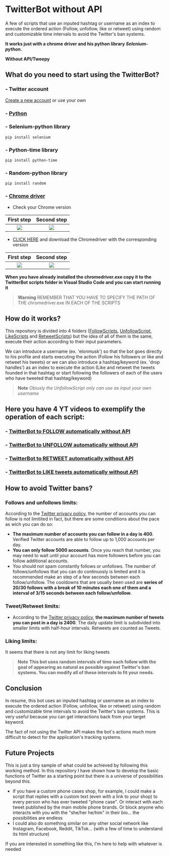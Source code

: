# TwitterBot without API

A few of scripts that use an inputed hashtag or username as an index to execute the ordered action (Follow, unfollow, like or retweet) using random and customizable time intervals to avoid the Twitter's ban systems.

**It works just with a chrome driver and his python library *Selenium-python*.**

**Without API/Tweepy**

## What do you need to start using the TwitterBot?
### - Twitter account
[Create a new account](https://twitter.com/i/flow/signup) or use your own
### - [Python](https://www.python.org/)
### - Selenium-python library
```
pip install selenium
```
### - Python-time library
```
pip install python-time
```
### - Random-python library
```
pip install random
```
### - [Chrome driver](https://chromedriver.chromium.org/downloads)
- Check your Chrome version

First step             |  Second step
:-------------------------:|:-------------------------:
![](https://user-images.githubusercontent.com/110389988/199535024-4404c8a1-d73a-48ba-9d77-8e65fa04453e.jpg)  |  ![](https://user-images.githubusercontent.com/110389988/199537114-e23bf8ac-9a95-4a78-aff4-cdf843b5ccce.jpg)
- [CLICK HERE](https://chromedriver.chromium.org/downloads) and download the Chromedriver with the corresponding version

First step             |  Second step
:-------------------------:|:-------------------------:
![](https://user-images.githubusercontent.com/110389988/199540825-4c5c5cae-b8c9-4d15-9251-40f5818bc3b8.jpg)  |  ![](https://user-images.githubusercontent.com/110389988/199542285-37d11d45-f4b5-4af4-8d56-58c74f340513.png)

**When you have already installed the chromedriver.exe copy it to the TwitterBot scripts folder in Visual Studio Code and you can start running it**

> **Warning**
> REMEMBER THAT YOU HAVE TO SPECIFY THE PATH OF THE chromedriver.exe IN EACH OF THE SCRIPTS

## How do it works?

This repository is divided into 4 folders ([FollowScripts](https://github.com/AlejandroMS1912/TwitterBot-without-API/tree/main/FollowScripts), [UnfollowScript](https://github.com/AlejandroMS1912/TwitterBot-without-API/tree/main/UnfollowScript), [LikeScripts](https://github.com/AlejandroMS1912/TwitterBot-without-API/tree/main/LikeScripts) and [RetweetScripts](https://github.com/AlejandroMS1912/TwitterBot-without-API/tree/main/RetweetScripts)) but the idea of all of them is the same, execute their action according to their input parameters.


We can introduce a username (ex. 'elonmusk') so that the bot goes directly to his profile and starts executing the action (Follow his followers or like and retweet his tweets) or we can also introduce a hashtag/keyword (ex. 'drop handles') as an index to execute the action (Like and retweet the tweets founded in that hashtag or start following the followers of each of the users who have tweeted that hashtag/keyword)

> **Note**
> *Obiusly the UnfollowScript only can use as input your own username*

## Here you have 4 YT videos to exemplify the operation of each script:
### - [TwitterBot to FOLLOW automatically without API](https://www.youtube.com/watch?v=nc2t4aSK0rU&t=0s)
### - [TwitterBot to UNFOLLOW automatically without API](https://www.youtube.com/watch?v=gcVIfo9Z_6o&t=0s)
### - [TwitterBot to RETWEET automatically without API](https://www.youtube.com/watch?v=1Cyi6Zy5CQ4&t=0s)
### - [TwitterBot to LIKE tweets automatically without API](https://www.youtube.com/watch?v=XoR1Ak_FxAA&t=0s)


## How to avoid Twitter bans?

### Follows and unfollows limits:

According to the [Twitter privacy policy](https://help.twitter.com/en/using-twitter/twitter-follow-limit), the number of accounts you can follow is not limitited in fact, but there are some conditions about the pace as wich you can do so:
- **The maximum number of accounts you can follow in a day is 400**. Verified Twitter accounts are able to follow up to 1,000 accounts per day.
- **You can only follow 5000 accounts**. Once you reach that number, you may need to wait until your account has more followers before you can follow additional accounts.
- You should not spam constantly follows or unfollows. The number of follows/unfollows that you can do continuosly is limited and it is recommended make an step of a few seconds between each follow/unfollow. The cooldowns that are usually been used are **series of 20/30 follows with a break of 10 minutes each one of them and a interval of 3/15 seconds between each follow/unfollow.**

### Tweet/Retweet limits:

- According to the [Twitter privacy policy](https://help.twitter.com/es/rules-and-policies/twitter-limits), **the maximum number of tweets you can post in a day is 2400**. The daily update limit is subdivided into smaller limits with half-hour intervals. Retweets are counted as Tweets.

### Liking limits: 

It seems that there is not any limit for liking tweets


> **Note**
> **This bot uses random intervals of time each follow with the goal of appearing as natural as possible against Twitter's ban systems. You can modify all of these intervals to fit your needs.**


## Conclusion


In resume, this bot uses an inputed hashtag or username as an index to execute the ordered action (Follow, unfollow, like or retweet) using random and customizable time intervals to avoid the Twitter's ban systems. This is very useful because you can get interactions back from your target keyword.

The fact of not using the Twitter API makes the bot's actions much more difficult to detect for the application's tracking systems.

## Future Projects

This is just a tiny sample of what could be achieved by following this working method. In this repository I have shown how to develop the basic functions of Twitter as a starting point but there is a universe of possibilities beyond this.
- If you have a custom phone cases shop, for example, I could make a script that replies with a custom text (even with a link to your shop) to every person who has ever tweeted "phone case". Or interact with each tweet published by the main mobile phone brands. Or block anyone who interacts with you with the "she/her he/him" in their bio... the possibilities are endless
- I could also do something similar on any other social network like Instagram, Facebook, Reddit, TikTok... (with a few of time to understand its html structure)

If you are interested in something like this, I'm here to help with whatever is needed
